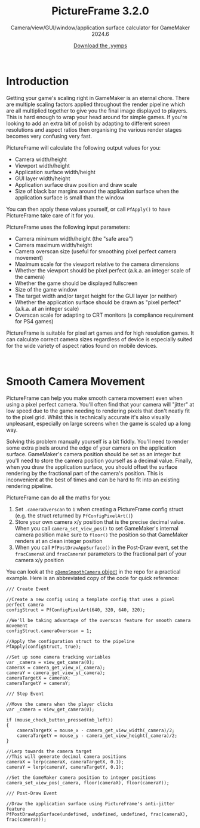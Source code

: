 <h1 align="center">PictureFrame 3.2.0</h1>

<p align="center">Camera/view/GUI/window/application surface calculator for GameMaker 2024.6</p>

<p align="center"><a href="https://github.com/JujuAdams/PictureFrame/releases/">Download the .yymps</a></p>

&nbsp;

# Introduction

Getting your game's scaling right in GameMaker is an eternal chore. There are multiple scaling factors applied throughout the render pipeline which are all multiplied together to give you the final image displayed to players. This is hard enough to wrap your head around for simple games. If you're looking to add an extra bit of polish by adapting to different screen resolutions and aspect ratios then organising the various render stages becomes very confusing very fast.

PictureFrame will calculate the following output values for you:
- Camera width/height
- Viewport width/height
- Application surface width/height
- GUI layer width/height
- Application surface draw position and draw scale
- Size of black bar margins around the application surface when the application surface is small than the window

You can then apply these values yourself, or call `PfApply()` to have PictureFrame take care of it for you.

PictureFrame uses the following input parameters:
- Camera minimum width/height (the "safe area")
- Camera maximum width/height
- Camera overscan size (useful for smoothing pixel perfect camera movement)
- Maximum scale for the viewport relative to the camera dimensions
- Whether the viewport should be pixel perfect (a.k.a. an integer scale of the camera)
- Whether the game should be displayed fullscreen
- Size of the game window
- The target width and/or target height for the GUI layer (or neither)
- Whether the application surface should be drawn as "pixel perfect" (a.k.a. at an integer scale)
- Overscan scale for adapting to CRT monitors (a compliance requirement for PS4 games)

PictureFrame is suitable for pixel art games and for high resolution games. It can calculate correct camera sizes regardless of device is especially suited for the wide variety of aspect ratios found on mobile devices.

&nbsp;

# Smooth Camera Movement

PictureFrame can help you make smooth camera movement even when using a pixel perfect camera. You'll often find that your camera will "jitter" at low speed due to the game needing to rendering pixels that don't neatly fit to the pixel grid. Whilst this is technically accurate it's also visually unpleasant, especially on large screens when the game is scaled up a long way.

Solving this problem manually yourself is a bit fiddly. You'll need to render some extra pixels around the edge of your camera on the application surface. GameMaker's camera position should be set as an integer but you'll need to store the camera position yourself as a decimal value. Finally, when you draw the application surface, you should offset the surface rendering by the fractional part of the camera's position. This is inconvenient at the best of times and can be hard to fit into an existing rendering pipeline.

PictureFrame can do all the maths for you:
1. Set `.cameraOverscan` to `1` when creating a PictureFrame config struct (e.g. the struct returned by `PfConfigPixelArt()`)
2. Store your own camera x/y position that is the precise decimal value. When you call `camera_set_view_pos()` to set GameMaker's internal camera position make sure to `floor()` the position so that GameMaker renders at an clean integer position
3. When you call `PfPostDrawAppSurface()` in the Post-Draw event, set the `fracCameraX` and `fracCameraY` parameters to the fractional part of your camera x/y position

You can look at the [`oDemoSmoothCamera` object](https://github.com/JujuAdams/PictureFrame/tree/dev/objects/oDemoSmoothCamera) in the repo for a practical example. Here is an abbreviated copy of the code for quick reference:

```gml
/// Create Event

//Create a new config using a template config that uses a pixel perfect camera
configStruct = PfConfigPixelArt(640, 320, 640, 320);

//We'll be taking advantage of the overscan feature for smooth camera movement
configStruct.cameraOverscan = 1;

//Apply the configuration struct to the pipeline
PfApply(configStruct, true);

//Set up some camera tracking variables
var _camera = view_get_camera(0);
cameraX = camera_get_view_x(_camera);
cameraY = camera_get_view_y(_camera);
cameraTargetX = cameraX;
cameraTargetY = cameraY;
```
```gml
/// Step Event

//Move the camera when the player clicks
var _camera = view_get_camera(0);

if (mouse_check_button_pressed(mb_left))
{
    cameraTargetX = mouse_x - camera_get_view_width(_camera)/2;
    cameraTargetY = mouse_y - camera_get_view_height(_camera)/2;
}

//Lerp towards the camera target
//This will generate decimal camera positions
cameraX = lerp(cameraX, cameraTargetX, 0.1);
cameraY = lerp(cameraY, cameraTargetY, 0.1);

//Set the GameMaker camera position to integer positions
camera_set_view_pos(_camera, floor(cameraX), floor(cameraY));
```
```gml
/// Post-Draw Event

//Draw the application surface using PictureFrame's anti-jitter feature
PfPostDrawAppSurface(undefined, undefined, undefined, frac(cameraX), frac(cameraY));
```
